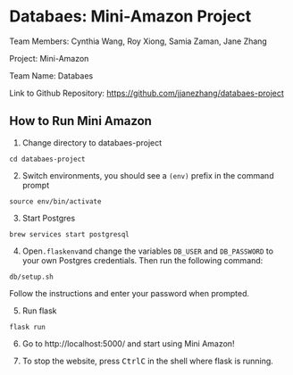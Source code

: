 # Databaes: Mini-Amazon Project

Team Members: Cynthia Wang, Roy Xiong, Samia Zaman, Jane Zhang

Project: Mini-Amazon

Team Name: Databaes

Link to Github Repository: https://github.com/jjanezhang/databaes-project

## How to Run Mini Amazon

1. Change directory to databaes-project
```
cd databaes-project
```

2. Switch environments, you should see a `(env)` prefix in the command prompt 
```
source env/bin/activate
```

3. Start Postgres
```
brew services start postgresql
```

4. Open`.flaskenv`and change the variables `DB_USER` and `DB_PASSWORD` to your own Postgres credentials. Then run the following command:

```
db/setup.sh
```
Follow the instructions and enter your password when prompted.

5. Run flask
```
flask run
```

6. Go to http://localhost:5000/ and start using Mini Amazon!

7. To stop the website, press <kbd>Ctrl</kbd><kbd>C</kbd> in the shell where flask is running.
